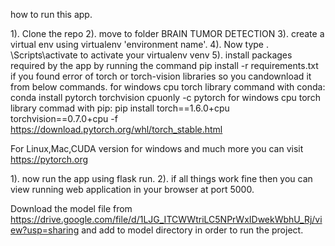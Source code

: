 how to run this app.

1). Clone the repo
2). move to folder BRAIN TUMOR DETECTION
3). create a virtual env using virtualenv 'environment name'.
4). Now type . \Scripts\activate to activate your virtualenv venv
5). install packages required by the app by running the command pip install -r requirements.txt if you found error of torch or torch-vision libraries so you candownload it from below commands. for windows cpu torch library command with conda: conda install pytorch torchvision cpuonly -c pytorch for windows cpu torch library commad with pip: pip install torch==1.6.0+cpu
torchvision==0.7.0+cpu -f https://download.pytorch.org/whl/torch_stable.html

For Linux,Mac,CUDA version for windows and much more you can visit https://pytorch.org

1). now run the app using flask run.
2). if all things work fine then you can view running web application in your browser at port 5000.

Download the model file from 
https://drive.google.com/file/d/1LJG_ITCWWtriLC5NPrWxIDwekWbhU_Rj/view?usp=sharing and add to model directory in order to run  the project.
